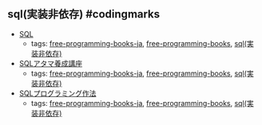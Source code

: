 sql(実装非依存) #codingmarks 
---
* [SQL](http://www.techscore.com/tech/sql/)
    * tags: [free-programming-books-ja](../tags/free-programming-books-ja.md), [free-programming-books](../tags/free-programming-books.md), [sql(実装非依存)](../tags/sql(実装非依存).md)
* [SQLアタマ養成講座](http://www.geocities.jp/mickindex/database/WDP/WDP_44.pdf)
    * tags: [free-programming-books-ja](../tags/free-programming-books-ja.md), [free-programming-books](../tags/free-programming-books.md), [sql(実装非依存)](../tags/sql(実装非依存).md)
* [SQLプログラミング作法](http://www.geocities.jp/mickindex/database/db_manner.html)
    * tags: [free-programming-books-ja](../tags/free-programming-books-ja.md), [free-programming-books](../tags/free-programming-books.md), [sql(実装非依存)](../tags/sql(実装非依存).md)
